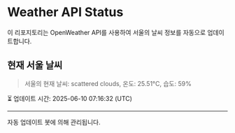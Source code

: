 
# Weather API Status

이 리포지토리는 OpenWeather API를 사용하여 서울의 날씨 정보를 자동으로 업데이트합니다.

## 현재 서울 날씨
> 서울의 현재 날씨: scattered clouds, 온도: 25.51°C, 습도: 59%

⏳ 업데이트 시간: 2025-06-10 07:16:32 (UTC)

---
자동 업데이트 봇에 의해 관리됩니다.
